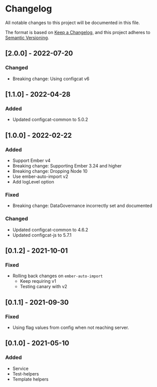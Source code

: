 # Changelog

All notable changes to this project will be documented in this file.

The format is based on [Keep a Changelog](https://keepachangelog.com/en/1.0.0/),
and this project adheres to [Semantic Versioning](https://semver.org/spec/v2.0.0.html).

## [2.0.0] - 2022-07-20

### Changed

- Breaking change: Using configcat v6

## [1.1.0] - 2022-04-28

### Added

- Updated configcat-common to 5.0.2

## [1.0.0] - 2022-02-22

### Added

- Support Ember v4
- Breaking change: Supporting Ember 3.24 and higher
- Breaking change: Dropping Node 10
- Use ember-auto-import v2
- Add logLevel option

### Fixed

- Breaking change: DataGovernance incorrectly set and documented

### Changed

- Updated configcat-common to 4.6.2
- Updated configcat-js to 5.7.1

## [0.1.2] - 2021-10-01

### Fixed

- Rolling back changes on `ember-auto-import`
  - Keep requiring v1
  - Testing canary with v2

## [0.1.1] - 2021-09-30

### Fixed

- Using flag values from config when not reaching server.

## [0.1.0] - 2021-05-10

### Added

- Service
- Test-helpers
- Template helpers
